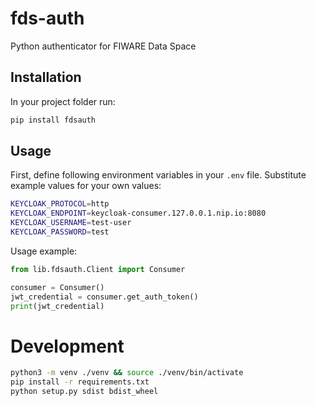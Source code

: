 # fds-auth
Python authenticator for FIWARE Data Space

## Installation
In your project folder run:
```bash
pip install fdsauth
```

## Usage
First, define following environment variables in your `.env` file. Substitute example values for your own values:
```bash
KEYCLOAK_PROTOCOL=http
KEYCLOAK_ENDPOINT=keycloak-consumer.127.0.0.1.nip.io:8080
KEYCLOAK_USERNAME=test-user
KEYCLOAK_PASSWORD=test
```

Usage example:
```python
from lib.fdsauth.Client import Consumer

consumer = Consumer()
jwt_credential = consumer.get_auth_token()
print(jwt_credential)
```

# Development
```bash
python3 -m venv ./venv && source ./venv/bin/activate
pip install -r requirements.txt
python setup.py sdist bdist_wheel
```